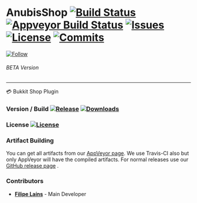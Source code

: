 # AnubisShop [![Build Status](https://travis-ci.org/AnubisCore/AnubisShop.svg?branch=master)](https://travis-ci.org/AnubisCore/AnubisShop) [![Appveyor Build Status](https://ci.appveyor.com/api/projects/status/0cmd3uu7qqlgpr4y?svg=true)](https://ci.appveyor.com/project/FFY00/anubisshop) [![Issues](https://img.shields.io/github/issues/anubiscore/anubisshop.svg)](https://github.com/AnubisCore/AnubisShop/issues) [![License](https://img.shields.io/badge/license-SNCL-lightgrey.svg)](https://tldrlegal.com/license/simple-non-code-license-%28sncl%29) [![Commits](https://img.shields.io/github/commits-since/anubiscore/anubisshop/BETA.svg)](https://github.com/AnubisCore/AnubisShop/commits/master)
[![Follow](https://img.shields.io/twitter/follow/FilipeLains.svg)](http://twitter.com/intent/user?screen_name=FilipeLains)
###### BETA Version
------------------------------------------
:credit_card: Bukkit Shop Plugin

### Version / Build [![Release](https://img.shields.io/github/release/anubiscore/anubisshop.svg)](https://github.com/AnubisCore/AnubisShop/releases) [![Downloads](https://img.shields.io/github/downloads/anubiscore/anubisshop/total.svg)](https://github.com/AnubisCore/AnubisShop/releases)

### License [![License](https://img.shields.io/badge/license-SNCL-lightgrey.svg)](https://tldrlegal.com/license/simple-non-code-license-%28sncl%29) 

### Artifact Building
You can get all artifacts from our [AppVeyor page](https://ci.appveyor.com/project/FFY00/anubisshop). We use Travis-CI also but only AppVeyor will have the compiled artifacts. For normal releases use our [GitHub release page](https://github.com/AnubisCore/AnubisShop/releases) .

### Contributors
 - [**Filipe Laíns**](http://twitter.com/intent/user?screen_name=FilipeLains) - Main Developer
